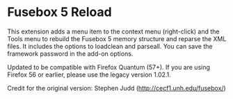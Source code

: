# Fusebox 5 Reload

This extension adds a menu item to the context menu (right-click) and the Tools menu to rebuild the Fusebox 5 memory structure and reparse the XML files. It includes the  options to loadclean and parseall. You can save the framework password in the add-on options.

Updated to be compatible with Firefox Quantum (57+). If you are using Firefox 56 or earlier, please use the legacy version 1.02.1.

Credit for the original version: Stephen Judd (http://cecf1.unh.edu/fusebox/)